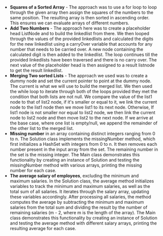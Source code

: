 - **Squares of a Sorted Array** - The approach was to use a for loop to loop through the given array then assign the squares of the numbers to the same position. The resulting array is then sorted in ascending order. This ensures we can evaluate arrays of different numbers.
- **Add Two Numbers** - The approach here was to create a placeholder head ListNode and to build the linkedlist from there. We then looped through the values of the provided linkedlists and calculated the digits for the new linkedlist using a carryOver variable that accounts for any number that needs to be carried over. A new node containing the calculated digit is then added to the linkedlist. The loop continues till the provided linkedlists have been traversed and there is no carry over. The next value of the placeholder head is then assigned to a result listnode to get the result linkedlist.
- **Merging Two sorted Lists** - The approach we used was to create a dummy node and set the current pointer to point at the dummy node. The current is what we will use to build the merged list. We then used the while loop to iterate through both of the loops provided they met the condition that both lists are not null. We compare the value of the list1 node to that of list2 node, if it's smaller or equal to it, we link the current node to the list1 node then we move list1 to its next node. Otherwise, If list1 node is not smaller nor equal to list2 node, we then link the current node to list2 node and then move list2 to the next node. If we arrive at the base case, where one list is empty/null, we append the remainder of the other list to the merged list.
- **Missing number** in an array containing distinct integers ranging from 0 to n. The Solution class implements the missingNumber method, which first initializes a HashSet with integers from 0 to n. It then removes each number present in the input array from the set. The remaining number in the set is the missing integer. The Main class demonstrates this functionality by creating an instance of Solution and testing the missingNumber method with various arrays, printing the missing number for each case.
- **The average salary of employees**, excluding the minimum and maximum salaries. In the Solution class, the average method initializes variables to track the minimum and maximum salaries, as well as the total sum of all salaries. It iterates through the salary array, updating these variables accordingly. After processing all salaries, the method computes the average by subtracting the minimum and maximum salaries from the total sum and dividing the result by the number of remaining salaries (m - 2, where m is the length of the array). The Main class demonstrates this functionality by creating an instance of Solution and testing the average method with different salary arrays, printing the resulting average for each case.
